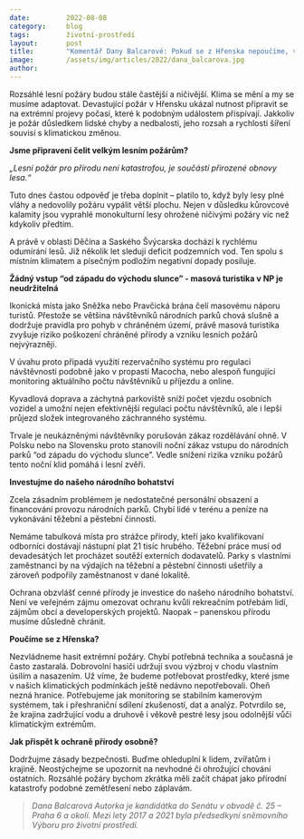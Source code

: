 ```yaml
---
date:         2022-08-08
category:     blog
tags:         životní-prostředí
layout:       post
title:        "Komentář Dany Balcarové: Pokud se z Hřenska nepoučíme, v ochraně lesů neobstojíme"
image:        /assets/img/articles/2022/dana_balcarova.jpg
author:       
---
```



Rozsáhlé lesní požáry budou stále častější a ničivější. Klima se mění a my se musíme adaptovat. Devastující požár v Hřensku ukázal nutnost připravit se na extrémní projevy počasí, které k podobným událostem přispívají. Jakkoliv je požár důsledkem lidské chyby a nedbalosti, jeho rozsah a rychlosti šíření souvisí s klimatickou změnou. 

**Jsme připraveni čelit velkým lesním požárům?**

*„Lesní požár pro přírodu není katastrofou, je součástí přirozené obnovy lesa.“*

Tuto dnes častou odpověď je třeba doplnit – platilo to, když byly lesy plné vláhy a nedovolily požáru vypálit větší plochu. Nejen v důsledku kůrovcové kalamity jsou vyprahlé monokulturní lesy ohrožené ničivými požáry víc než kdykoliv předtím. 

A právě v oblasti Děčína a Saského Švýcarska dochází k rychlému odumírání lesů. Již několik let sleduji deficit podzemních vod. Ten spolu s místním klimatem a písečným podložím negativní dopady posiluje.

**Žádný vstup “od západu do východu slunce” - masová turistika v NP je neudržitelná**

Ikonická místa jako Sněžka nebo Pravčická brána čelí masovému náporu turistů. Přestože se většina návštěvníků národních parků chová slušně a dodržuje pravidla pro pohyb v chráněném území, právě masová turistika zvyšuje riziko poškození chráněné přírody a vzniku lesních požárů nejvýrazněji.

V úvahu proto připadá využití rezervačního systému pro regulaci návštěvnosti podobně jako v propasti Macocha, nebo alespoň fungující monitoring aktuálního počtu návštěvníků u příjezdu a online.

Kyvadlová doprava a záchytná parkoviště sníží počet vjezdu osobních vozidel a umožní nejen efektivnější regulaci počtu návštěvníků, ale i lepší průjezd složek integrovaného záchranného systému.

Trvale je neukázněnými návštěvníky porušován zákaz rozdělávání ohně. V Polsku nebo na Slovensku proto stanovili noční zákaz vstupu do národních parků “od západu do východu slunce”. Vedle snížení rizika vzniku požárů tento noční klid pomáhá i lesní zvěři.

**Investujme do našeho národního bohatství**

Zcela zásadním problémem je nedostatečné personální obsazení a financování provozu národních parků. Chybí lidé v terénu a peníze na vykonávání těžební a pěstební činnosti.

Nemáme tabulková místa pro strážce přírody, kteří jako kvalifikovaní odborníci dostávají nástupní plat 21 tisíc hrubého. Těžební práce musí od devadesátých let procházet soutěží externích dodavatelů. Parky s vlastními zaměstnanci by na výdajích na těžební a pěstební činnosti ušetřily a zároveň podpořily zaměstnanost v dané lokalitě.

Ochrana obzvlášť cenné přírody je investice do našeho národního bohatství. Není ve veřejném zájmu omezovat ochranu kvůli rekreačním potřebám lidí, zájmům obcí a developerských projektů. Naopak – panenskou přírodu musíme důsledně chránit.

**Poučíme se z Hřenska?**

Nezvládneme hasit extrémní požáry. Chybí potřebná technika a současná je často zastaralá. Dobrovolní hasiči udržují svou výzbroj v chodu vlastním úsilím a nasazením. Už víme, že budeme potřebovat prostředky, které jsme v našich klimatických podmínkách ještě nedávno nepotřebovali.
Oheň nezná hranice. Potřebujeme jak monitoring se stabilním kamerovým systémem, tak i přeshraniční sdílení zkušeností, dat a analýz. Potvrdilo se, že krajina zadržující vodu a druhově i věkově pestré lesy jsou odolnější vůči klimatickým extrémům.

**Jak přispět k ochraně přírody osobně?**

Dodržujme zásady bezpečnosti. Buďme ohleduplní k lidem, zvířatům i krajině. Neostýchejme se upozornit na nevhodné či ohrožující chování ostatních. Rozsáhlé požáry bychom zkrátka měli začít chápat jako přírodní katastrofy podobné zemětřesení nebo záplavám.


> *Dana Balcarová*
> *Autorka je kandidátka do Senátu v obvodě č. 25 – Praha 6 a okolí. Mezi lety 2017 a 2021 byla předsedkyní sněmovního Výboru pro životní prostředí.*
